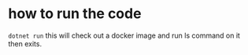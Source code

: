 ﻿# how to run the code
`dotnet run` this will check out a docker image and run ls command on it then exits.